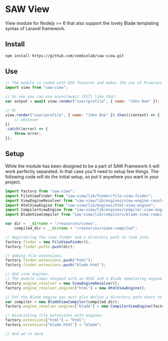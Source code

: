 # SAW View 

View module for Nodejs >= 6 that also support the lovely Blade templating syntax of Laravel framework.

## Install

```bash
npm install https://github.com/zombielab/saw-view.git
```

## Use

```javascript
// The module is coded with ES6 features and makes the use of Promises.
import view from "saw-view";

// So now you can use async/await (ES7) like that:
var output = await view.render("user/profile", { name: "John Doe" });

// Or 
view.render("user/profile", { name: "John Doe" }).then((content) => {
	// whatever
})
.catch((error) => {
	throw error;
});
```

## Setup

While the module has been designed to be a part of SAW Framework it will work perfectly separated. 
In that case you'll need to setup few things. The following code will do the initial setup, 
so put it anywhere you want in your project.

```javascript
import factory from "saw-view";
import FileViewFinder from "saw-view/lib/finder/file-view-finder";
import ViewEngineResolver from "saw-view/lib/engines/view-engine-resolver";
import HtmlViewEngine from "saw-view/lib/engines/html-view-engine";
import CompilerViewEngine from "saw-view/lib/engines/compiler-view-engine";
import BladeViewCompiler from "saw-view/lib/compilers/blade-view-compiler";

var dir = __dirname + "/resources/views",
    compiled_dir = __dirname + "/resources/views-compiled";

// Registering the view finder and a directory path to look into
factory.finder = new FileViewFinder();
factory.finder.paths.push(dir);

// Adding file extensions.
factory.finder.extensions.push("html");
factory.finder.extensions.push("blade.html");

// And view engines.
// The module comes shipped with an Html and a Blade templating engine.
factory.engine_resolver = new ViewEngineResolver();
factory.engine_resolver.engines["html"] = new HtmlViewEngine();

// For the Blade engine you must also define a directory path where to store compiled views.
var compiler = new BladeViewCompiler(compiled_dir);
factory.engine_resolver.engines["blade"] = new CompilerViewEngine(factory, compiler);

// Associating file extensions with engines.
factory.extensions["html"] = "html";
factory.extensions["blade.html"] = "blade";

// And we're done 
```